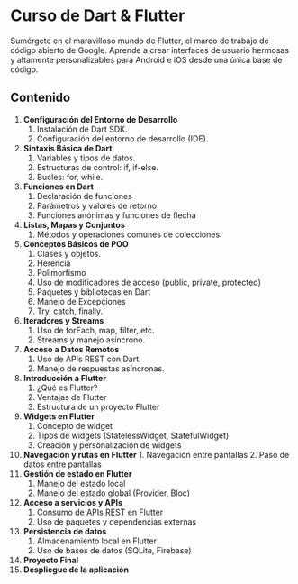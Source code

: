 # Curso de Dart & Flutter

Sumérgete en el maravilloso mundo de Flutter, el marco de trabajo de código abierto de Google. Aprende a crear interfaces de usuario hermosas y altamente personalizables para Android e iOS desde una única base de código.

## Contenido

1. **Configuración del Entorno de Desarrollo**
   1. Instalación de Dart SDK.
   2. Configuración del entorno de desarrollo (IDE).
2. **Sintaxis Básica de Dart**
   1. Variables y tipos de datos.
   2. Estructuras de control: if, if-else.
   3. Bucles: for, while.
3. **Funciones en Dart**
   1. Declaración de funciones
   2. Parámetros y valores de retorno
   3. Funciones anónimas y funciones de flecha
4. **Listas, Mapas y Conjuntos**
    1. Métodos y operaciones comunes de colecciones.
5. **Conceptos Básicos de POO**
    1. Clases y objetos.
    2. Herencia
    3. Polimorfismo
    4. Uso de modificadores de acceso (public, private, protected)
    5. Paquetes y bibliotecas en Dart
    6. Manejo de Excepciones
    7. Try, catch, finally.
6. **Iteradores y Streams**
    1. Uso de forEach, map, filter, etc.
    2. Streams y manejo asíncrono.
7. **Acceso a Datos Remotos**
    1. Uso de APIs REST con Dart.
    2. Manejo de respuestas asíncronas.
8. **Introducción a Flutter**
    1. ¿Qué es Flutter?
    2. Ventajas de Flutter
    3. Estructura de un proyecto Flutter
9. **Widgets en Flutter**
    1. Concepto de widget
    2. Tipos de widgets (StatelessWidget, StatefulWidget)
    3. Creación y personalización de widgets
10.  **Navegación y rutas en Flutter**
    1. Navegación entre pantallas
    2. Paso de datos entre pantallas
11. **Gestión de estado en Flutter**
    1. Manejo del estado local
    2. Manejo del estado global (Provider, Bloc)
12. **Acceso a servicios y APIs**
    1. Consumo de APIs REST en Flutter
    2. Uso de paquetes y dependencias externas
13. **Persistencia de datos**
    1. Almacenamiento local en Flutter
    2. Uso de bases de datos (SQLite, Firebase)
14. **Proyecto Final**
15. **Despliegue de la aplicación**
